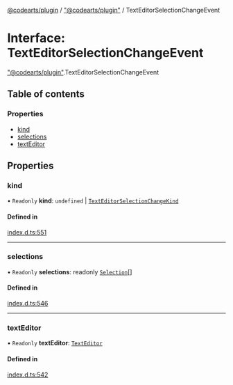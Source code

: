 [@codearts/plugin](../README.md) / ["@codearts/plugin"](../modules/_codearts_plugin_.md) / TextEditorSelectionChangeEvent

# Interface: TextEditorSelectionChangeEvent

["@codearts/plugin"](../modules/_codearts_plugin_.md).TextEditorSelectionChangeEvent

## Table of contents

### Properties

- [kind](codearts_plugin_.TextEditorSelectionChangeEvent.md#kind)
- [selections](codearts_plugin_.TextEditorSelectionChangeEvent.md#selections)
- [textEditor](codearts_plugin_.TextEditorSelectionChangeEvent.md#texteditor)

## Properties

### kind

• `Readonly` **kind**: `undefined` \| [`TextEditorSelectionChangeKind`](../enums/codearts_plugin_.TextEditorSelectionChangeKind.md)

#### Defined in

[index.d.ts:551](https://github.com/huaweicloud/cloudide-plugin-api/blob/a4193a8/index.d.ts#L551)

___

### selections

• `Readonly` **selections**: readonly [`Selection`](../classes/codearts_plugin_.Selection.md)[]

#### Defined in

[index.d.ts:546](https://github.com/huaweicloud/cloudide-plugin-api/blob/a4193a8/index.d.ts#L546)

___

### textEditor

• `Readonly` **textEditor**: [`TextEditor`](codearts_plugin_.TextEditor.md)

#### Defined in

[index.d.ts:542](https://github.com/huaweicloud/cloudide-plugin-api/blob/a4193a8/index.d.ts#L542)

